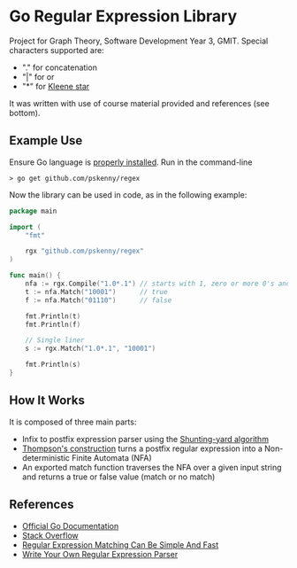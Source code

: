 # Go Regular Expression Library

Project for Graph Theory, Software Development Year 3, GMIT. Special characters supported are:

- "." for concatenation
- "|" for or
- "*" for [Kleene star](https://en.wikipedia.org/wiki/Kleene_star)

It was written with use of course material provided and references (see bottom).

## Example Use

Ensure Go language is [properly installed](https://golang.org/doc/install). Run in the command-line

```shell
> go get github.com/pskenny/regex
```

Now the library can be used in code, as in the following example:

```go
package main

import (
    "fmt"

    rgx "github.com/pskenny/regex"
)

func main() {
    nfa := rgx.Compile("1.0*.1") // starts with 1, zero or more 0's and ending in 1
    t := nfa.Match("10001")      // true
    f := nfa.Match("01110")      // false

    fmt.Println(t)
    fmt.Println(f)

    // Single liner
    s := rgx.Match("1.0*.1", "10001")

    fmt.Println(s)
}

```

## How It Works

It is composed of three main parts:

- Infix to postfix expression parser using the [Shunting-yard algorithm](https://en.wikipedia.org/wiki/Shunting-yard_algorithm)
- [Thompson's construction](https://en.wikipedia.org/wiki/Thompson%27s_construction) turns a postfix regular expression into a Non-deterministic Finite Automata (NFA)
- An exported match function traverses the NFA over a given input string and returns a true or false value (match or no match)

## References

- [Official Go Documentation](https://golang.org/doc/)
- [Stack Overflow](https://stackoverflow.com/questions/3639574/writing-a-parser-for-regular-expressions)
- [Regular Expression Matching Can Be Simple And Fast](https://swtch.com/~rsc/regexp/regexp1.html)
- [Write Your Own Regular Expression Parser](https://www.codeguru.com/cpp/cpp/cpp_mfc/parsing/article.php/c4093/Write-Your-Own-Regular-Expression-Parser.htm)

